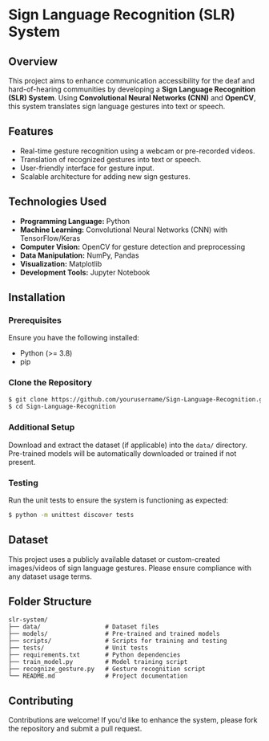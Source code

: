 # Sign Language Recognition (SLR) System

## Overview
This project aims to enhance communication accessibility for the deaf and hard-of-hearing communities by developing a **Sign Language Recognition (SLR) System**. Using **Convolutional Neural Networks (CNN)** and **OpenCV**, this system translates sign language gestures into text or speech.

## Features
- Real-time gesture recognition using a webcam or pre-recorded videos.
- Translation of recognized gestures into text or speech.
- User-friendly interface for gesture input.
- Scalable architecture for adding new sign gestures.

## Technologies Used
- **Programming Language:** Python
- **Machine Learning:** Convolutional Neural Networks (CNN) with TensorFlow/Keras
- **Computer Vision:** OpenCV for gesture detection and preprocessing
- **Data Manipulation:** NumPy, Pandas
- **Visualization:** Matplotlib
- **Development Tools:** Jupyter Notebook

## Installation

### Prerequisites
Ensure you have the following installed:
- Python (>= 3.8)
- pip

### Clone the Repository
```bash
$ git clone https://github.com/yourusername/Sign-Language-Recognition.git
$ cd Sign-Language-Recognition
```


### Additional Setup
Download and extract the dataset (if applicable) into the `data/` directory. Pre-trained models will be automatically downloaded or trained if not present.


### Testing
Run the unit tests to ensure the system is functioning as expected:
```bash
$ python -m unittest discover tests
```

## Dataset
This project uses a publicly available dataset or custom-created images/videos of sign language gestures. Please ensure compliance with any dataset usage terms.

## Folder Structure
```
slr-system/
├── data/                  # Dataset files
├── models/                # Pre-trained and trained models
├── scripts/               # Scripts for training and testing
├── tests/                 # Unit tests
├── requirements.txt       # Python dependencies
├── train_model.py         # Model training script
├── recognize_gesture.py   # Gesture recognition script
└── README.md              # Project documentation
```

## Contributing
Contributions are welcome! If you'd like to enhance the system, please fork the repository and submit a pull request.

